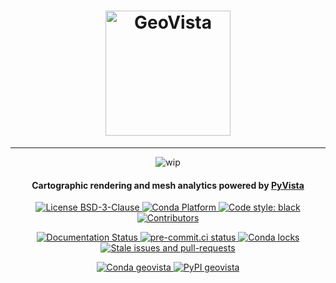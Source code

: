 <h1 align="center">
  <a href="https://github.com/bjlittle/geovista#--------">
    <img src="https://raw.githubusercontent.com/bjlittle/geovista/main/branding/logo/primary/geovistalogo.svg"
         alt="GeoVista"
         width="200"></a>
</h1>
<hr>
<p align="center">
  <img src="https://img.shields.io/badge/wip-%20%F0%9F%9A%A7%20under%20construction%20%F0%9F%9A%A7-yellow"
       alt="wip">
</p>

<h4 align="center">
  Cartographic rendering and mesh analytics powered by <a href="https://docs.pyvista.org/index.html">PyVista</a>
</h4>

<p align="center">
  <a href="https://github.com/bjlittle/geovista/blob/main/LICENSE">
    <img src="https://img.shields.io/github/license/bjlittle/geovista"
         alt="License BSD-3-Clause">
  </a>
  <a href="https://anaconda.org/conda-forge/geovista">
    <img src="https://img.shields.io/conda/pn/conda-forge/geovista.svg"
         alt="Conda Platform">
  </a>
  <a href="https://github.com/psf/black">
    <img src="https://img.shields.io/badge/code%20style-black-000000.svg"
         alt="Code style: black">
  </a>
  <a href="https://github.com/bjlittle/geovista/graphs/contributors">
    <img src="https://img.shields.io/github/contributors/bjlittle/geovista"
         alt="Contributors">
  </a>
</p>

<p align="center">
  <a href='https://readthedocs.org/projects/geovista/'>
    <img src='https://readthedocs.org/projects/geovista/badge/?version=latest' alt='Documentation Status' />
  </a>
  <a href="https://results.pre-commit.ci/latest/github/bjlittle/geovista/main">
    <img src="https://results.pre-commit.ci/badge/github/bjlittle/geovista/main.svg"
         alt="pre-commit.ci status">
  </a>
  <a href="https://github.com/bjlittle/geovista/actions/workflows/ci-locks.yml">
    <img src="https://github.com/bjlittle/geovista/actions/workflows/ci-locks.yml/badge.svg?branch=main"
         alt="Conda locks">
  </a>
  <a href="https://github.com/bjlittle/geovista/actions/workflows/ci-stale.yml">
    <img src="https://github.com/bjlittle/geovista/actions/workflows/ci-stale.yml/badge.svg?branch=main"
         alt="Stale issues and pull-requests">
  </a>
</p>

<p align="center">
  <a href="https://anaconda.org/conda-forge/geovista">
    <img src="https://img.shields.io/conda/vn/conda-forge/geovista?color=orange&label=conda-forge&logo=conda-forge&logoColor=white"
         alt="Conda geovista">
  </a>
  <a href="https://pypi.org/project/geovista/">
    <img src="https://img.shields.io/pypi/v/geovista?color=orange&label=pypi&logo=python&logoColor=white"
         alt="PyPI geovista">
  </a>
</p>
